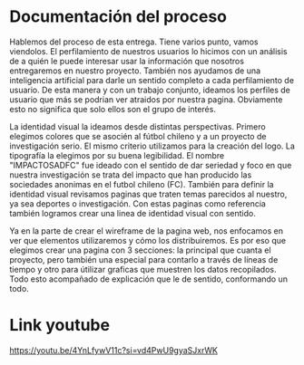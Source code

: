 # Documentación del proceso

Hablemos del proceso de esta entrega. Tiene varios punto, vamos viendolos. El perfilamiento de nuestros usuarios lo hicimos con un análisis de a quién le puede interesar usar la información que nosotros entregaremos en nuestro proyecto. También nos ayudamos de una inteligencia artificial para darle un sentido completo a cada perfilamiento de usuario. De esta manera y con un trabajo conjunto, ideamos los perfiles de usuario que más se podrian ver atraidos por nuestra pagina. Obviamente esto no significa que solo ellos son el grupo de interés.

La identidad visual la ideamos desde distintas perspectivas. Primero elegimos colores que se asocién al fútbol chileno y a un proyecto de investigación serio. El mismo criterio utilizamos para la creación del logo. La tipografía la elegimos por su buena legibilidad. El nombre "IMPACTOSADFC" fue ideado con el sentido de dar seriedad y foco en que nuestra investigación se trata del impacto que han producido las sociedades anonimas en el futbol chileno (FC). También para definir la identidad visual revisamos paginas que traten temas parecidos al nuestro, ya sea deportes o investigación. Con estas paginas como referencia también logramos crear una linea de identidad visual con sentido.

Ya en la parte de crear el wireframe de la pagina web, nos enfocamos en ver que elementos utilizaremos y cómo los distribuiremos. Es por eso que elegimos crear una pagina con 3 secciones: la principal que cuanta el proyecto, pero también una especial para contarlo a través de líneas de tiempo y otro para útilizar graficas que muestren los datos recopilados. Todo esto acompañado de explicación que le de sentido, conformando un todo. 



# Link youtube

https://youtu.be/4YnLfywV11c?si=vd4PwU9gyaSJxrWK 

